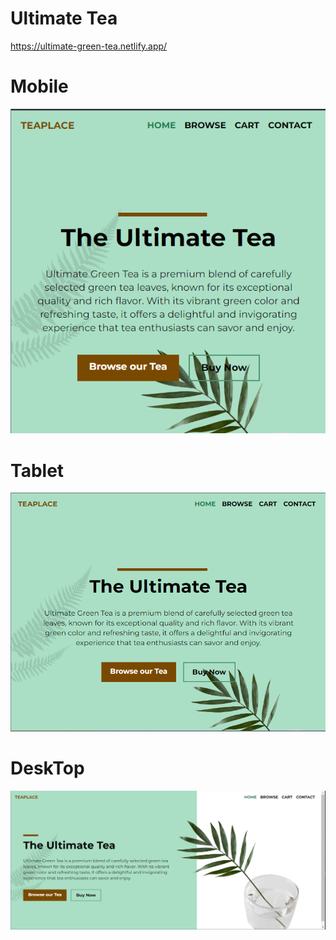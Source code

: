 # Ultimate Tea

https://ultimate-green-tea.netlify.app/



# Mobile

![Alt text](./images/Mobile-Versain.png)

# Tablet

![Alt text](./images/Tablet-Versain.png)

# DeskTop

![Alt text](./images/DeskTop-Versain.png)
